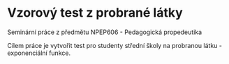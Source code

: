 # Vzorový test z probrané látky
Seminární práce z předmětu NPEP606 - Pedagogická propedeutika

Cílem práce je vytvořit test pro studenty střední školy na probranou látku - exponenciální funkce.